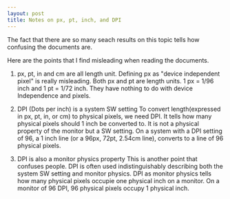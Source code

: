 ```yaml
---
layout: post
title: Notes on px, pt, inch, and DPI
---
```


The fact that there are so many seach results on this topic tells how confusing the documents are. 

Here are the points that I find misleading when reading the documents.

1. px, pt, in and cm are all length unit.
Defining px as "device independent pixel" is really misleading. Both px and pt are length units. 1 px = 1/96 inch and 1 pt = 1/72 inch. They have nothing to do with device Independence and pixels. 

2. DPI (Dots per inch) is a system SW setting
To convert length(expressed in px, pt, in, or cm) to physical pixels, we need DPI. It tells how many physical pixels should 1 inch be converted to. It is not a physical property of the monitor but a SW setting. On a system with a DPI setting of 96, a 1 inch line (or a 96px, 72pt, 2.54cm line), converts to a line of 96 physical pixels.

3. DPI is also a monitor physics property
This is another point that confuses people. DPI is often used indistinguishably describing both the system SW setting and monitor physics. 
DPI as monitor physics tells how many physical pixels occupie one physical inch on a monitor. On a monitor of 96 DPI, 96 physical pixels occupy 1 physical inch. 
